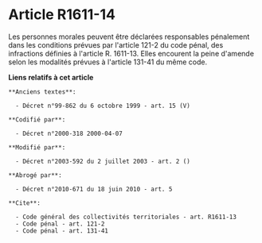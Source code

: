 # Article R1611-14

Les personnes morales peuvent être déclarées responsables pénalement dans les conditions prévues par l'article 121-2 du code
pénal, des infractions définies à l'article R. 1611-13. Elles encourent la peine d'amende selon les modalités prévues à
l'article 131-41 du même code.

**Liens relatifs à cet article**

	**Anciens textes**:

	  - Décret n°99-862 du 6 octobre 1999 - art. 15 (V)

	**Codifié par**:

	  - Décret n°2000-318 2000-04-07

	**Modifié par**:

	  - Décret n°2003-592 du 2 juillet 2003 - art. 2 ()

	**Abrogé par**:

	  - Décret n°2010-671 du 18 juin 2010 - art. 5

	**Cite**:

	  - Code général des collectivités territoriales - art. R1611-13
	  - Code pénal - art. 121-2
	  - Code pénal - art. 131-41
